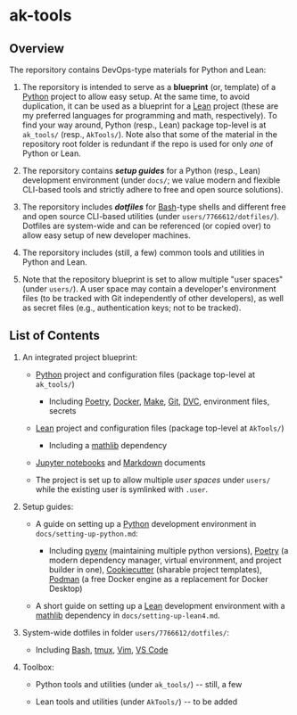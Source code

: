 # ak-tools

## Overview 

The reporsitory contains DevOps-type materials for Python and Lean:

1. The reporsitory is intended to serve as a __blueprint__ (or, template) of a [Python](https://www.python.org/) project to allow easy setup. At the same time, to avoid duplication, it can be used as a blueprint for a [Lean](https://lean-lang.org/) project (these are my preferred languages for programming and math, respectively). To find your way around, Python (resp., Lean) package top-level is at `ak_tools/` (resp., `AkTools/`). Note also that some of the material in the repository root folder is redundant if the repo is used for only *one* of Python or Lean.

1. The reporsitory contains ___setup guides___ for a Python (resp., Lean) development environment (under `docs/`; we value modern and flexible CLI-based tools and strictly adhere to free and open source solutions).

1. The reporsitory includes ___dotfiles___ for [Bash](https://www.gnu.org/software/bash/)-type shells and different free and open source CLI-based utilities (under `users/7766612/dotfiles/`). Dotfiles are system-wide and can be referenced (or copied over) to allow easy setup of new developer machines.

1. The reporsitory includes (still, a few) common tools and utilities in Python and Lean.

1. Note that the repository blueprint is set to allow multiple "user spaces" (under `users/`). A user space may contain a developer's environment files (to be tracked with Git independently of other developers), as well as secret files (e.g., authentication keys; not to be tracked).

## List of Contents

1. An integrated project blueprint:

    + [Python](https://www.python.org/) project and configuration files (package top-level at `ak_tools/`)

        - Including [Poetry](https://python-poetry.org/), [Docker](https://www.docker.com/), [Make](https://www.gnu.org/software/make/), [Git](https://git-scm.com/), [DVC](https://dvc.org/), environment files, secrets

    + [Lean](https://lean-lang.org/) project and configuration files (package top-level at `AkTools/`)

        - Including a [mathlib](https://leanprover-community.github.io/mathlib-overview.html) dependency

    + [Jupyter notebooks](https://jupyter.org/) and [Markdown](https://daringfireball.net/projects/markdown/) documents

    + The project is set up to allow multiple *user spaces* under `users/` while the existing user is symlinked with `.user`.

2. Setup guides:

    + A guide on setting up a [Python](https://www.python.org/) development environment in `docs/setting-up-python.md`:

        - Including [pyenv](https://github.com/pyenv/pyenv) (maintaining multiple python versions), [Poetry](https://python-poetry.org/) (a modern dependency manager, virtual environment, and project builder in one), [Cookiecutter](https://cookiecutter.readthedocs.io/en/stable/) (sharable project templates), [Podman](https://podman.io/) (a free Docker engine as a replacement for Docker Desktop)

    + A short guide on setting up a [Lean](https://lean-lang.org/) development environment with a [mathlib](https://leanprover-community.github.io/mathlib-overview.html) dependency in `docs/setting-up-lean4.md`.

3. System-wide dotfiles in folder `users/7766612/dotfiles/`:

    + Including [Bash](https://www.gnu.org/software/bash/), [tmux](https://github.com/tmux/tmux/wiki), [Vim](https://www.vim.org/), [VS Code](https://code.visualstudio.com/)

4. Toolbox:

    + Python tools and utilities (under `ak_tools/`) -- still, a few

    + Lean tools and utilities (under `AkTools/`) -- to be added
